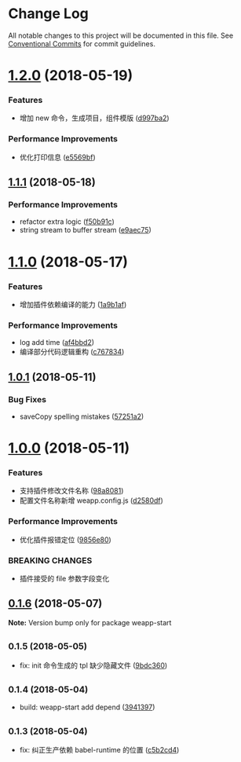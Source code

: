 # Change Log

All notable changes to this project will be documented in this file.
See [Conventional Commits](https://conventionalcommits.org) for commit guidelines.

<a name="1.2.0"></a>
# [1.2.0](https://github.com/tolerance-go/weapp-cli/compare/weapp-start@1.1.1...weapp-start@1.2.0) (2018-05-19)


### Features

* 增加 new 命令，生成项目，组件模版 ([d997ba2](https://github.com/tolerance-go/weapp-cli/commit/d997ba2))


### Performance Improvements

* 优化打印信息 ([e5569bf](https://github.com/tolerance-go/weapp-cli/commit/e5569bf))




<a name="1.1.1"></a>
## [1.1.1](https://github.com/tolerance-go/weapp-cli/compare/weapp-start@1.1.0...weapp-start@1.1.1) (2018-05-18)


### Performance Improvements

* refactor extra logic ([f50b91c](https://github.com/tolerance-go/weapp-cli/commit/f50b91c))
* string stream to buffer stream ([e9aec75](https://github.com/tolerance-go/weapp-cli/commit/e9aec75))




<a name="1.1.0"></a>
# [1.1.0](https://github.com/tolerance-go/weapp-cli/compare/weapp-start@1.0.1...weapp-start@1.1.0) (2018-05-17)


### Features

* 增加插件依赖编译的能力 ([1a9b1af](https://github.com/tolerance-go/weapp-cli/commit/1a9b1af))


### Performance Improvements

* log add time ([af4bbd2](https://github.com/tolerance-go/weapp-cli/commit/af4bbd2))
* 编译部分代码逻辑重构 ([c767834](https://github.com/tolerance-go/weapp-cli/commit/c767834))




<a name="1.0.1"></a>
## [1.0.1](https://github.com/tolerance-go/weapp-cli/compare/weapp-start@1.0.0...weapp-start@1.0.1) (2018-05-11)


### Bug Fixes

* saveCopy spelling mistakes ([57251a2](https://github.com/tolerance-go/weapp-cli/commit/57251a2))




<a name="1.0.0"></a>
# [1.0.0](https://github.com/tolerance-go/weapp-cli/compare/weapp-start@0.1.6...weapp-start@1.0.0) (2018-05-11)


### Features

* 支持插件修改文件名称 ([98a8081](https://github.com/tolerance-go/weapp-cli/commit/98a8081))
* 配置文件名称新增 weapp.config.js ([d2580df](https://github.com/tolerance-go/weapp-cli/commit/d2580df))


### Performance Improvements

* 优化插件报错定位 ([9856e80](https://github.com/tolerance-go/weapp-cli/commit/9856e80))


### BREAKING CHANGES

* 插件接受的 file 参数字段变化




<a name="0.1.6"></a>
## [0.1.6](https://github.com/tolerance-go/weapp-cli/compare/weapp-start@0.1.5...weapp-start@0.1.6) (2018-05-07)




**Note:** Version bump only for package weapp-start

<a name="0.1.5"></a>
## <small>0.1.5 (2018-05-05)</small>

* fix: init 命令生成的 tpl 缺少隐藏文件 ([9bdc360](https://github.com/tolerance-go/weapp-cli/commit/9bdc360))




<a name="0.1.4"></a>
## <small>0.1.4 (2018-05-04)</small>

* build: weapp-start add depend ([3941397](https://github.com/tolerance-go/weapp-cli/commit/3941397))




<a name="0.1.3"></a>
## <small>0.1.3 (2018-05-04)</small>

* fix: 纠正生产依赖 babel-runtime 的位置 ([c5b2cd4](https://github.com/tolerance-go/weapp-cli/commit/c5b2cd4))

